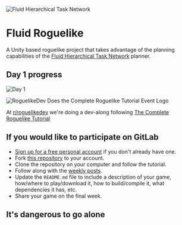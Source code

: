 ![Fluid Hierarchical Task Network](https://i.imgur.com/xKfIV0f.png)
# Fluid Roguelike
A Unity based roguelike project that takes advantage of the planning capabilities of the [Fluid Hierarchical Task Network](https://github.com/ptrefall/fluid-hierarchical-task-network) planner.

## Day 1 progress
![Day 1](https://i.imgur.com/18yeSBc.png)

![RoguelikeDev Does the Complete Roguelike Tutorial Event Logo](https://i.imgur.com/3MAzEp1.png)

At [r/roguelikedev](https://www.reddit.com/r/roguelikedev/) we're doing a dev-along following [The Complete Roguelike Tutorial](http://rogueliketutorials.com/tutorials/tcod/)
## If you would like to participate on GitLab

* [Sign up for a free personal account](https://gitlab.com/users/sign_in#register-pane) if you don't already have one.
* Fork [this repository](https://gitlab.com/aaron-santos/roguelikedev-does-the-complete-roguelike-tutorial) to your account.
* Clone the repository on your computer and follow the tutorial.
* Follow along with the [weekly posts](https://www.reddit.com/r/roguelikedev).
* Update the `README.md` file to include a description of your game, how/where to play/download it, how to build/compile it, what dependencies it has, etc.
* Share your game on the final week.

## It's dangerous to go alone
